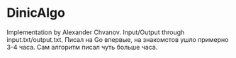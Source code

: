 # DinicAlgo
Implementation by Alexander Chvanov.
Input/Output through input.txt/output.txt.
Писал на Go впервые, на знакомстов ушло примерно 3-4 часа. Сам алгоритм писал чуть больше часа.
